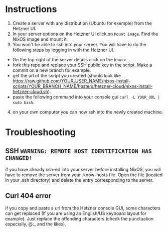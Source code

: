 # Instructions

1. Create a server with any distribution (Ubuntu for exemple) from the Hetzner UI.
2. In your server options on the Hetzner UI click on `Mount image`. Find the NixOS image and mount it.
3. You won't be able to ssh into your server. You will have to do the following steps by logging in with the Hetzner UI.
- On the top right of the server details click on the icon `>_`.
- fork this repo and replace your SSH public key in the script. Make a commit on a new branch for example.
- get the url of the script you created (should look like https://raw.github.com/YOUR_USER_NAME/nixos-install-scripts/YOUR_BRANCH_NAME/hosters/hetzner-cloud/nixos-install-hetzner-cloud.sh).
- paste the following command into your console gui `curl -L YOUR_URL | sudo bash`.
4. on your own computer you can now ssh into the newly created machine.

# Troubleshooting

## SSH `WARNING: REMOTE HOST IDENTIFICATION HAS CHANGED!`

if you have already ssh-ed into your server before installing NixOS, you will have to remove the server from your .know-hosts file.
Open the file (located in your .ssh directory) and delete the entry corresponding to the server.

## Curl 404 error

if you copy and paste a url from the Hetzner console GUI, some characters can get replaced (If you are using an English/US keyboard layout for example). Just replace the offending characters (check the punctuation especially, @:_ and the likes).
